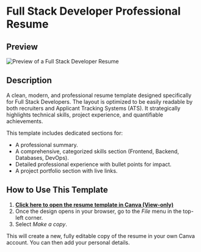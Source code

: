 # Full Stack Developer Professional Resume

## Preview

![Preview of a Full Stack Developer Resume](https://github.com/user-attachments/assets/649cde5b-1090-4415-bc6c-07f872d585b8)

## Description

A clean, modern, and professional resume template designed specifically for Full Stack Developers. The layout is optimized to be easily readable by both recruiters and Applicant Tracking Systems (ATS). It strategically highlights technical skills, project experience, and quantifiable achievements.

This template includes dedicated sections for:
* A professional summary.
* A comprehensive, categorized skills section (Frontend, Backend, Databases, DevOps).
* Detailed professional experience with bullet points for impact.
* A project portfolio section with live links.

## How to Use This Template

1.  **[Click here to open the resume template in Canva (View-only)](https://www.canva.com/design/DAGvHnSL0n4/622se18IY-7JdiyU7qesdQ/edit?utm_content=DAGvHnSL0n4&utm_campaign=designshare&utm_medium=link2&utm_source=sharebutton)**
2.  Once the design opens in your browser, go to the *File* menu in the top-left corner.
3.  Select *Make a copy*.

This will create a new, fully editable copy of the resume in your own Canva account. You can then add your personal details.